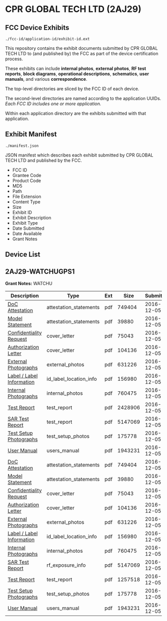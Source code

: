 # CPR GLOBAL TECH LTD (2AJ29)
## FCC Device Exhibits

```
./fcc-id/application-id/exhibit-id.ext
```

This repository contains the exhibit documents submitted by CPR GLOBAL TECH LTD to (and published by) the FCC as part of the device certification process.

These exhibits can include **internal photos**, **external photos**, **RF test reports**, **block diagrams**, **operational descriptions**, **schematics**, **user manuals**, and various **correspondence**.

The top-level directories are sliced by the FCC ID of each device.

The second-level directories are named according to the application UUIDs. *Each FCC ID includes one or more application.*

Within each application directory are the exhibits submitted with that application. 

## Exhibit Manifest

```
./manifest.json
```

JSON manifest which describes each exhibit submitted by CPR GLOBAL TECH LTD and published by the FCC.

- FCC ID
- Grantee Code
- Product Code
- MD5
- Path
- File Extension
- Content Type
- Size
- Exhibit ID
- Exhibit Description
- Exhibit Type
- Date Submitted
- Date Available
- Grant Notes

## Device List
## 2AJ29-WATCHUGPS1
**Grant Notes:** WATCHU

| Description | Type | Ext | Size | Submitted | Available |
| ----------- | ---- | --- | ---- | --------- | --------- |
| [DoC Attestation](2AJ29-WATCHUGPS1/d22b28011fcd065f113edaf60f1d0f0c/3218204.pdf) | attestation_statements | pdf | 749404 | 2016-12-05 | 2016-12-05 |
| [Model Statement](2AJ29-WATCHUGPS1/d22b28011fcd065f113edaf60f1d0f0c/3218208.pdf) | attestation_statements | pdf | 39880 | 2016-12-05 | 2016-12-05 |
| [Confidentiality Request](2AJ29-WATCHUGPS1/d22b28011fcd065f113edaf60f1d0f0c/3218202.pdf) | cover_letter | pdf | 75043 | 2016-12-05 | 2016-12-05 |
| [Authorization Letter](2AJ29-WATCHUGPS1/d22b28011fcd065f113edaf60f1d0f0c/3218203.pdf) | cover_letter | pdf | 104136 | 2016-12-05 | 2016-12-05 |
| [External Photographs](2AJ29-WATCHUGPS1/d22b28011fcd065f113edaf60f1d0f0c/3218198.pdf) | external_photos | pdf | 631226 | 2016-12-05 | 2016-12-05 |
| [Label / Label Information](2AJ29-WATCHUGPS1/d22b28011fcd065f113edaf60f1d0f0c/3218207.pdf) | id_label_location_info | pdf | 156980 | 2016-12-05 | 2016-12-05 |
| [Internal Photographs](2AJ29-WATCHUGPS1/d22b28011fcd065f113edaf60f1d0f0c/3218199.pdf) | internal_photos | pdf | 760475 | 2016-12-05 | 2016-12-05 |
| [Test Report](2AJ29-WATCHUGPS1/d22b28011fcd065f113edaf60f1d0f0c/3218245.pdf) | test_report | pdf | 2428906 | 2016-12-05 | 2016-12-05 |
| [SAR Test Report](2AJ29-WATCHUGPS1/d22b28011fcd065f113edaf60f1d0f0c/3218206.pdf) | test_report | pdf | 5147069 | 2016-12-05 | 2016-12-05 |
| [Test Setup Photographs](2AJ29-WATCHUGPS1/d22b28011fcd065f113edaf60f1d0f0c/3218200.pdf) | test_setup_photos | pdf | 175778 | 2016-12-05 | 2016-12-05 |
| [User Manual](2AJ29-WATCHUGPS1/d22b28011fcd065f113edaf60f1d0f0c/3218201.pdf) | users_manual | pdf | 1943231 | 2016-12-05 | 2016-12-05 |
| [DoC Attestation](2AJ29-WATCHUGPS1/406698381abb8025d6ce77e5ef416529/3218204.pdf) | attestation_statements | pdf | 749404 | 2016-12-05 | 2016-12-05 |
| [Model Statement](2AJ29-WATCHUGPS1/406698381abb8025d6ce77e5ef416529/3218208.pdf) | attestation_statements | pdf | 39880 | 2016-12-05 | 2016-12-05 |
| [Confidentiality Request](2AJ29-WATCHUGPS1/406698381abb8025d6ce77e5ef416529/3218202.pdf) | cover_letter | pdf | 75043 | 2016-12-05 | 2016-12-05 |
| [Authorization Letter](2AJ29-WATCHUGPS1/406698381abb8025d6ce77e5ef416529/3218203.pdf) | cover_letter | pdf | 104136 | 2016-12-05 | 2016-12-05 |
| [External Photographs](2AJ29-WATCHUGPS1/406698381abb8025d6ce77e5ef416529/3218198.pdf) | external_photos | pdf | 631226 | 2016-12-05 | 2016-12-05 |
| [Label / Label Information](2AJ29-WATCHUGPS1/406698381abb8025d6ce77e5ef416529/3218207.pdf) | id_label_location_info | pdf | 156980 | 2016-12-05 | 2016-12-05 |
| [Internal Photographs](2AJ29-WATCHUGPS1/406698381abb8025d6ce77e5ef416529/3218199.pdf) | internal_photos | pdf | 760475 | 2016-12-05 | 2016-12-05 |
| [SAR Test Report](2AJ29-WATCHUGPS1/406698381abb8025d6ce77e5ef416529/3218206.pdf) | rf_exposure_info | pdf | 5147069 | 2016-12-05 | 2016-12-05 |
| [Test Report](2AJ29-WATCHUGPS1/406698381abb8025d6ce77e5ef416529/3218205.pdf) | test_report | pdf | 1257518 | 2016-12-05 | 2016-12-05 |
| [Test Setup Photographs](2AJ29-WATCHUGPS1/406698381abb8025d6ce77e5ef416529/3218200.pdf) | test_setup_photos | pdf | 175778 | 2016-12-05 | 2016-12-05 |
| [User Manual](2AJ29-WATCHUGPS1/406698381abb8025d6ce77e5ef416529/3218201.pdf) | users_manual | pdf | 1943231 | 2016-12-05 | 2016-12-05 |
